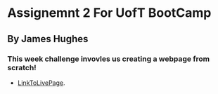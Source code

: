 # Assignemnt 2 For UofT BootCamp
## By James Hughes
### This week challenge invovles us creating a webpage from scratch!
 * [LinkToLivePage](https://jameshughes2009.github.io/assignment-2/module-2-code/).
